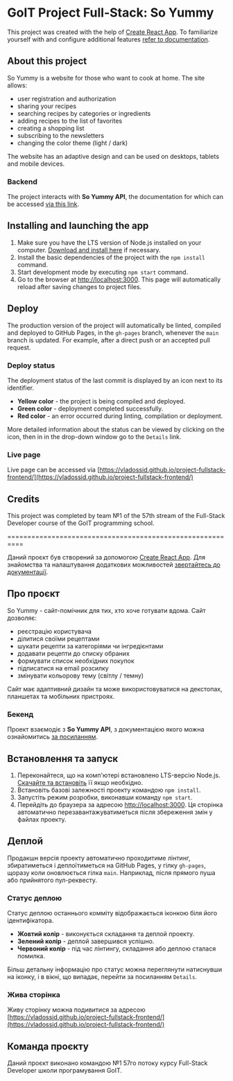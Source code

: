 # GoIT Project Full-Stack: So Yummy

This project was created with the help of
[Create React App](https://github.com/facebook/create-react-app). To familiarize yourself with and configure additional features
[refer to documentation](https://facebook.github.io/create-react-app/docs/getting-started).

## About this project

So Yummy is a website for those who want to cook at home. The site allows:
* user registration and authorization
* sharing your recipes
* searching recipes by categories or ingredients
* adding recipes to the list of favorites
* creating a shopping list
* subscribing to the newsletters
* changing the color theme (light / dark)

The website has an adaptive design and can be used on desktops, tablets and mobile devices.

### Backend

The project interacts with **So Yummy API**, the documentation for which can be accessed [via this link](https://backend-soyummy.onrender.com/api-docs/).

## Installing and launching the app

1. Make sure you have the LTS version of Node.js installed on your computer.
   [Download and install here](https://nodejs.org/en/) if necessary.
2. Install the basic dependencies of the project with the `npm install` command.
3. Start development mode by executing `npm start` command.
4. Go to the browser at [http://localhost:3000](http://localhost:3000).
   This page will automatically reload after saving changes to project files.

## Deploy

The production version of the project will automatically be linted, compiled and deployed to GitHub Pages, in the `gh-pages` branch, whenever the `main` branch is updated. For example, after a direct push or an accepted pull request. 

### Deploy status

The deployment status of the last commit is displayed by an icon next to its identifier.

- **Yellow color** - the project is being compiled and deployed.
- **Green color** - deployment completed successfully.
- **Red color** - an error occurred during linting, compilation or deployment.

More detailed information about the status can be viewed by clicking on the icon, then in
in the drop-down window go to the `Details` link.

### Live page

Live page can be accessed via [https://vladossid.github.io/project-fullstack-frontend/](https://vladossid.github.io/project-fullstack-frontend/)

## Credits

This project was completed by team №1 of the 57th stream of the Full-Stack Developer course of the GoIT programming school.

==========================================================

Даний проєкт був створений за допомогою
[Create React App](https://github.com/facebook/create-react-app). Для знайомства та налаштування додаткових можливостей
[звертайтесь до документації](https://facebook.github.io/create-react-app/docs/getting-started).

## Про проєкт

So Yummy - сайт-помічник для тих, хто хоче готувати вдома. Сайт дозволяє:
* реєстрацію користувача
* ділитися своїми рецептами
* шукати рецепти за категоріями чи інгредієнтами
* додавати рецепти до списку обраних
* формувати список необхідних покупок
* підписатися на email розсилку 
* змінувати кольорову тему (світлу / темну)

Сайт має адаптивний дизайн та може використовуватися на декстопах, планшетах та мобільних пристроях. 

### Бекенд

Проект взаємодіє з **So Yummy API**, з документацією якого можна ознайомитись [за посиланням](https://backend-soyummy.onrender.com/api-docs/).

## Встановлення та запуск

1. Переконайтеся, що на комп'ютері встановлено LTS-версію Node.js.
   [Скачайте та встановіть](https://nodejs.org/en/) її якщо необхідно.
2. Встановіть базові залежності проекту командою `npm install`.
3. Запустіть режим розробки, виконавши команду `npm start`.
4. Перейдіть до браузера за адресою [http://localhost:3000](http://localhost:3000).
   Ця сторінка автоматично перезавантажуватиметься після збереження змін у
   файлах проекту.

## Деплой

Продакшн версія проекту автоматично проходитиме лінтинг, збиратиметься і деплоїтиметься на GitHub Pages, у гілку `gh-pages`, щоразу коли оновлюється гілка `main`. Наприклад, після прямого пуша або прийнятого пул-реквесту. 

### Статус деплою

Статус деплою останнього комміту відображається іконкою біля його ідентифікатора.

- **Жовтий колір** - виконується складання та деплой проекту.
- **Зелений колір** - деплой завершився успішно.
- **Червоний колір** - під час лінтингу, складання або деплою сталася помилка.

Більш детальну інформацію про статус можна переглянути натиснувши на іконку, і в
вікні, що випадає, перейти за посиланням `Details`.

### Жива сторінка

Живу сторінку можна подивитися за адресою [https://vladossid.github.io/project-fullstack-frontend/](https://vladossid.github.io/project-fullstack-frontend/)


## Команда проєкту

Даний проєкт виконано командою №1 57го потоку курсу Full-Stack Developer школи програмування GoIT.
